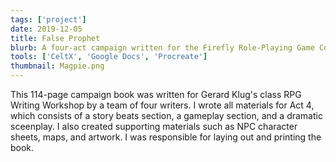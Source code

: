```yaml
---
tags: ['project']
date: 2019-12-05
title: False Prophet
blurb: A four-act campaign written for the Firefly Role-Playing Game Core Rulebook.
tools: ['CeltX', 'Google Docs', 'Procreate']
thumbnail: Magpie.png
---
```

This 114-page campaign book was written for Gerard Klug's class RPG Writing Workshop by a team of four writers. I wrote all materials for Act 4, which consists of a story beats section, a gameplay section, and a dramatic sceenplay. I also created supporting materials such as NPC character sheets, maps, and artwork. I was responsible for laying out and printing the book.